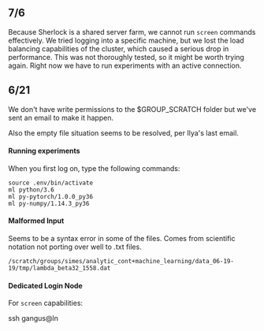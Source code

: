 ## 7/6

Because Sherlock is a shared server farm, we cannot run `screen` commands effectively. We tried logging into a specific machine, but we lost the load balancing capabilities of the cluster, which caused a serious drop in performance. This was not thoroughly tested, so it might be worth trying again. Right now we have to run experiments with an active connection.

## 6/21

We don't have write permissions to the $GROUP_SCRATCH folder but we've sent an email to make it happen.

Also the empty file situation seems to be resolved, per Ilya's last email.

#### Running experiments

When you first log on, type the following commands:

```
source .env/bin/activate
ml python/3.6
ml py-pytorch/1.0.0_py36
ml py-numpy/1.14.3_py36
```

#### Malformed Input

Seems to be a syntax error in some of the files. Comes from scientific notation not porting over well to .txt files.

```
/scratch/groups/simes/analytic_cont+machine_learning/data_06-19-19/tmp/lambda_beta32_1558.dat
```

#### Dedicated Login Node

For `screen` capabilities:

ssh gangus@ln